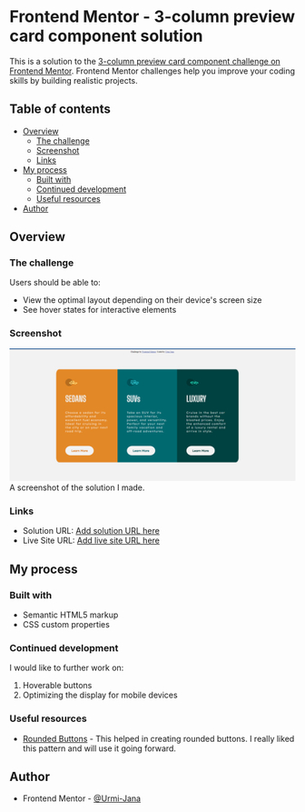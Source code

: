 # Frontend Mentor - 3-column preview card component solution

This is a solution to the [3-column preview card component challenge on Frontend Mentor](https://www.frontendmentor.io/challenges/3column-preview-card-component-pH92eAR2-). Frontend Mentor challenges help you improve your coding skills by building realistic projects. 

## Table of contents

- [Overview](#overview)
  - [The challenge](#the-challenge)
  - [Screenshot](#screenshot)
  - [Links](#links)
- [My process](#my-process)
  - [Built with](#built-with)
  - [Continued development](#continued-development)
  - [Useful resources](#useful-resources)
- [Author](#author)


## Overview

### The challenge

Users should be able to:

- View the optimal layout depending on their device's screen size
- See hover states for interactive elements

### Screenshot

![](screenshot.png)
A screenshot of the solution I made.

### Links

- Solution URL: [Add solution URL here](https://your-solution-url.com)
- Live Site URL: [Add live site URL here](https://your-live-site-url.com)

## My process

### Built with

- Semantic HTML5 markup
- CSS custom properties


### Continued development

I would like to further work on:
1. Hoverable buttons
2. Optimizing the display for mobile devices

### Useful resources

- [Rounded Buttons](https://freefrontend.com/css-buttons/) - This  helped in creating rounded buttons. I really liked this pattern and will use it going forward.


## Author

- Frontend Mentor - [@Urmi-Jana](https://www.frontendmentor.io/profile/Urmi-Jana)
